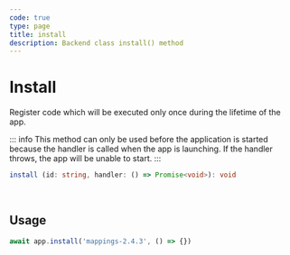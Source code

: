 ```yaml
---
code: true
type: page
title: install
description: Backend class install() method
---
```


# Install

<SinceBadge version="auto-version" />
<CustomBadge type="error" text="Experimental: non-backward compatible changes or removal may occur in any future release."/>

Register code which will be executed only once during the lifetime of the app.

::: info
This method can only be used before the application is started because the handler is called when the app is launching. If the handler throws, the app will be unable to start.
:::

```ts
install (id: string, handler: () => Promise<void>): void
```

<br/>

## Usage

```js
await app.install('mappings-2.4.3', () => {})
```
